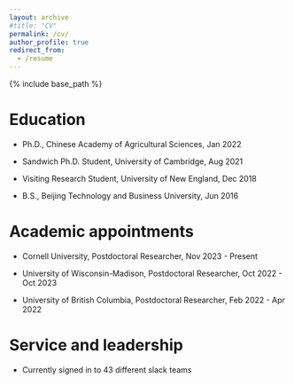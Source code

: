 ```yaml
---
layout: archive
#title: "CV"
permalink: /cv/
author_profile: true
redirect_from:
  - /resume
---
```


{% include base_path %}

Education
======
* Ph.D., Chinese Academy of Agricultural Sciences, Jan 2022
  
* Sandwich Ph.D. Student, University of Cambridge, Aug 2021
  
* Visiting Research Student, University of New England, Dec 2018
  
* B.S., Beijing Technology and Business University, Jun 2016

Academic appointments
======
 
* Cornell University, Postdoctoral Researcher, Nov 2023 - Present
 
* University of Wisconsin-Madison, Postdoctoral Researcher, Oct 2022 - Oct 2023
 
* University of British Columbia, Postdoctoral Researcher, Feb 2022 - Apr 2022

  
  
Service and leadership
======
* Currently signed in to 43 different slack teams
